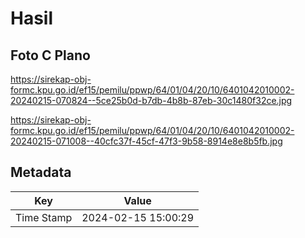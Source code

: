 # Hasil

## Foto C Plano

https://sirekap-obj-formc.kpu.go.id/ef15/pemilu/ppwp/64/01/04/20/10/6401042010002-20240215-070824--5ce25b0d-b7db-4b8b-87eb-30c1480f32ce.jpg

https://sirekap-obj-formc.kpu.go.id/ef15/pemilu/ppwp/64/01/04/20/10/6401042010002-20240215-071008--40cfc37f-45cf-47f3-9b58-8914e8e8b5fb.jpg


## Metadata

| Key        | Value               |
| ---------- | ------------------- |
| Time Stamp | 2024-02-15 15:00:29 |



